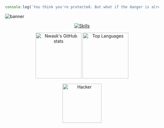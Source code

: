 ```js
console.log(`You think you're protected. But what if the danger is already inside? Nwask knows.`);
```
![banner](https://i.imgur.com/vtZOYqU.png)

<p align="center">
  <a href="https://skillicons.dev">
    <img src="(https://skillicons.dev/icons?i=linux,windows,bash,git,github,py,c,arduino,html,css,js,vscode,androidstudio,aws,azure,blender,cpp,dotnet,figma,firebase,gcp,heroku,mysql,nodejs,php,postman,react,sqlite,ts,unity,unreal)" alt="Skills" />
  </a>
</p>

<p align="center">
  <img height="150" src="https://github-readme-stats.vercel.app/api?username=Nwask&theme=radical&show_icons=true&include_all_commits=true&bg_color=0D1117&title_color=FF0000&text_color=FFFFFF&icon_color=FF0000&border_color=FF0000" alt="Nwask's GitHub stats" />
  <img height="150" src="https://github-readme-stats.vercel.app/api/top-langs/?username=Nwask&theme=radical&layout=compact&bg_color=0D1117&title_color=FF0000&text_color=FFFFFF&border_color=FF0000" alt="Top Languages" />
</p>

<p align="center">
  <a href="https://giphy.com/gifs/hackers-LcGFscTzOn9xm">
    <img src="https://media.giphy.com/media/LcGFscTzOn9xm/giphy.gif" width="128px" height="128px" alt="Hacker">
  </a>
</p>
